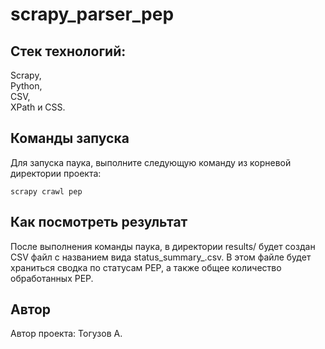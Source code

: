 # scrapy_parser_pep  
## Стек технологий:  
Scrapy,   
Python,  
CSV,  
XPath и CSS.  
## Команды запуска
Для запуска паука, выполните следующую команду из корневой директории проекта:  


`
scrapy crawl pep
`
## Как посмотреть результат
После выполнения команды паука, в директории results/ будет создан CSV файл с названием вида status_summary_<date-time>.csv. В этом файле будет храниться сводка по статусам PEP, а также общее количество обработанных PEP.
## Автор  
Автор проекта: Тогузов А.
